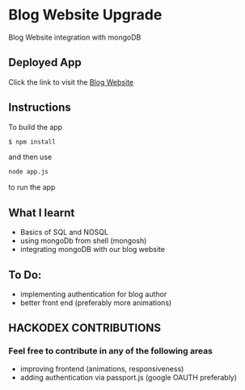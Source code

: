 # Blog Website Upgrade

Blog Website integration with mongoDB

## Deployed App

Click the link to visit the [Blog Website](https://memu-blogwebsitev2.herokuapp.com/)

## Instructions
To build the app
```bash
$ npm install
```
and then use
```bash
node app.js 
```
to run the app



## What I learnt
* Basics of SQL and NOSQL
* using mongoDb from shell (mongosh)
* integrating mongoDB with our blog website

## To Do:
* implementing authentication for blog author
* better front end (preferably more animations)

## HACKODEX CONTRIBUTIONS
### Feel free to contribute in any of the following areas
* improving frontend (animations, responsiveness)
* adding authentication via passport.js (google OAUTH preferably)
